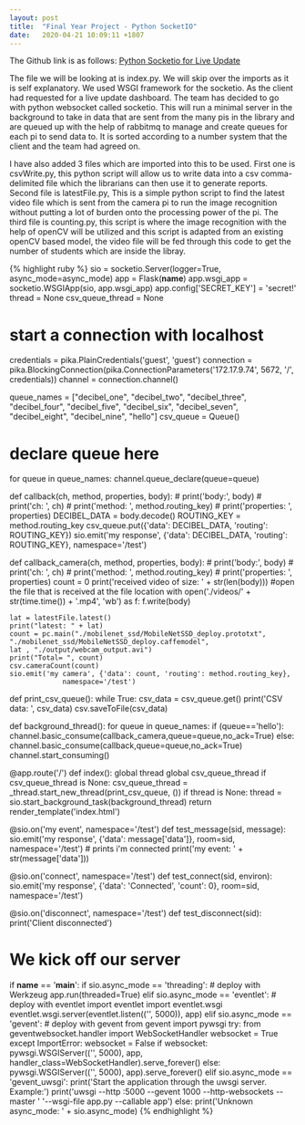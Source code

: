 ```yaml
---
layout: post
title:  "Final Year Project - Python SocketIO"
date:   2020-04-21 10:09:11 +1807
---
```

The Github link is as follows: [Python Socketio for Live Update][socketio-link]

The file we will be looking at is index.py. We will skip over the imports as it is self explanatory. We used WSGI framework for the socketio. As the client had requested for a live update dashboard. The team has decided to go with python websocket called socketio. This will run a minimal server in the background to take in data that are sent from the many pis in the library and are queued up with the help of rabbitmq to manage and create queues for each pi to send data to. It is sorted according to a number system that the client and the team had agreed on.

I have also added 3 files which are imported into this to be used. First one is csvWrite.py, this python script will allow us to write data into a csv comma-delimited file which the librarians can then use it to generate reports. Second file is latestFile.py, This is a simple python script to find the latest video file which is sent from the camera pi to run the image recognition without putting a lot of burden onto the processing power of the pi. The third file is counting.py, this script is where the image recognition with the help of openCV will be utilized and this script is adapted from an existing openCV based model, the video file will be fed through this code to get the number of students which are inside the libray.

{% highlight ruby %}
sio = socketio.Server(logger=True, async_mode=async_mode)
app = Flask(__name__)
app.wsgi_app = socketio.WSGIApp(sio, app.wsgi_app)
app.config['SECRET_KEY'] = 'secret!'
thread = None
csv_queue_thread = None

# start a connection with localhost
credentials = pika.PlainCredentials('guest', 'guest')
connection = pika.BlockingConnection(pika.ConnectionParameters('172.17.9.74', 5672, '/', credentials))
channel = connection.channel()

queue_names = ["decibel_one", "decibel_two", "decibel_three", "decibel_four", 
"decibel_five", "decibel_six", "decibel_seven", "decibel_eight", "decibel_nine", "hello"]
csv_queue = Queue()

# declare queue here
for queue in queue_names:
    channel.queue_declare(queue=queue)

def callback(ch, method, properties, body):
    # print('body:', body)
    # print('ch: ', ch)
    # print('method: ', method.routing_key)
    # print('properties: ', properties)
    DECIBEL_DATA = body.decode()
    ROUTING_KEY = method.routing_key
    csv_queue.put({'data': DECIBEL_DATA, 'routing': ROUTING_KEY})
    sio.emit('my response', {'data': DECIBEL_DATA, 'routing': ROUTING_KEY},
                 namespace='/test')

def callback_camera(ch, method, properties, body):
    # print('body:', body)
    # print('ch: ', ch)
    # print('method: ', method.routing_key)
    # print('properties: ', properties)
    count = 0
    print('received video of size: ' + str(len(body)))
    #open the file that is received at the file location
    with open('./videos/' + str(time.time()) + '.mp4', 'wb') as f:
        f.write(body)

    lat = latestFile.latest()
    print("latest: " + lat)
    count = pc.main("./mobilenet_ssd/MobileNetSSD_deploy.prototxt", "./mobilenet_ssd/MobileNetSSD_deploy.caffemodel",
    lat , "./output/webcam_output.avi")
    print("Total= ", count)
    csv.cameraCount(count)
    sio.emit('my camera', {'data': count, 'routing': method.routing_key},
                 namespace='/test')

def print_csv_queue():
    while True:
        csv_data = csv_queue.get()
        print('CSV data: ', csv_data)
        csv.saveToFile(csv_data)


def background_thread():
    for queue in queue_names:
        if (queue=='hello'):
            channel.basic_consume(callback_camera,queue=queue,no_ack=True)
        else:
            channel.basic_consume(callback,queue=queue,no_ack=True)
    channel.start_consuming()


@app.route('/')
def index():
    global thread
    global csv_queue_thread
    if csv_queue_thread is None:
        csv_queue_thread = _thread.start_new_thread(print_csv_queue, ())
    if thread is None:
        thread = sio.start_background_task(background_thread)
    return render_template('index.html')

@sio.on('my event', namespace='/test')
def test_message(sid, message):
    sio.emit('my response', {'data': message['data']}, room=sid,
             namespace='/test')
    # prints i'm connected
    print('my event: ' + str(message['data']))

@sio.on('connect', namespace='/test')
def test_connect(sid, environ):
    sio.emit('my response', {'data': 'Connected', 'count': 0}, room=sid,
             namespace='/test')


@sio.on('disconnect', namespace='/test')
def test_disconnect(sid):
    print('Client disconnected')


# We kick off our server
if __name__ == '__main__':
    if sio.async_mode == 'threading':
        # deploy with Werkzeug
        app.run(threaded=True)
    elif sio.async_mode == 'eventlet':
         # deploy with eventlet
        import eventlet
        import eventlet.wsgi
        eventlet.wsgi.server(eventlet.listen(('', 5000)), app)
    elif sio.async_mode == 'gevent':
        # deploy with gevent
        from gevent import pywsgi
        try:
            from geventwebsocket.handler import WebSocketHandler
            websocket = True
        except ImportError:
            websocket = False
        if websocket:
            pywsgi.WSGIServer(('', 5000), app,
                              handler_class=WebSocketHandler).serve_forever()
        else:
            pywsgi.WSGIServer(('', 5000), app).serve_forever()
    elif sio.async_mode == 'gevent_uwsgi':
        print('Start the application through the uwsgi server. Example:')
        print('uwsgi --http :5000 --gevent 1000 --http-websockets --master '
              '--wsgi-file app.py --callable app')
    else:
        print('Unknown async_mode: ' + sio.async_mode)
{% endhighlight %}

[socketio-link]: https://github.com/svencrox/socketio-python